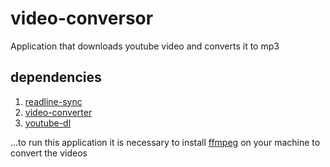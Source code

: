 # video-conversor
Application that downloads youtube video and converts it to mp3

## dependencies

1. [readline-sync](https://www.npmjs.com/package/readline-sync)
2. [video-converter](https://www.npmjs.com/package/video-converter)
3. [youtube-dl](https://www.npmjs.com/package/youtube-dl)

...to run this application it is necessary to install [ffmpeg](https://ffmpeg.org/download.html) on your machine to convert the videos




